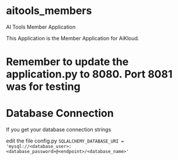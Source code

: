 # aitools_members
AI Tools Member Application


This Application is the Member Application for AiKloud.


Remember to update the application.py to 8080. Port 8081 was for testing
=======
Database Connection
===================

If you get your database connection strings

edit the file config.py `SQLALCHEMY_DATABASE_URI = 'mysql://<database_user>:<database_password>@<endpoint>/<database_name>'`

